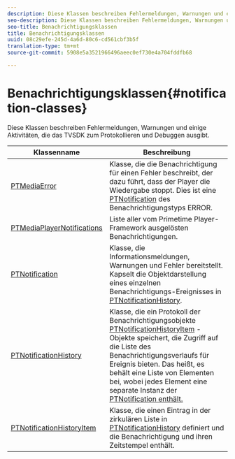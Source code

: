 ```yaml
---
description: Diese Klassen beschreiben Fehlermeldungen, Warnungen und einige Aktivitäten, die das TVSDK zum Protokollieren und Debuggen ausgibt.
seo-description: Diese Klassen beschreiben Fehlermeldungen, Warnungen und einige Aktivitäten, die das TVSDK zum Protokollieren und Debuggen ausgibt.
seo-title: Benachrichtigungsklassen
title: Benachrichtigungsklassen
uuid: 08c29efe-245d-4a6d-80c6-cd561cbf3b5f
translation-type: tm+mt
source-git-commit: 5908e5a3521966496aeec0ef730e4a704fddfb68

---
```



# Benachrichtigungsklassen{#notification-classes}

Diese Klassen beschreiben Fehlermeldungen, Warnungen und einige Aktivitäten, die das TVSDK zum Protokollieren und Debuggen ausgibt.

| Klassenname | Beschreibung |
|---|---|
| [PTMediaError](https://help.adobe.com/en_US/primetime/api/psdk/appledoc/Classes/PTMediaError.html) | Klasse, die die Benachrichtigung für einen Fehler beschreibt, der dazu führt, dass der Player die Wiedergabe stoppt. Dies ist eine [PTNotification](https://help.adobe.com/en_US/primetime/api/psdk/appledoc/Classes/PTNotification.html) des Benachrichtigungstyps ERROR. |
| [PTMediaPlayerNotifications](https://help.adobe.com/en_US/primetime/api/psdk/appledoc/Classes/PTMediaPlayerNotifications.html) | Liste aller vom Primetime Player-Framework ausgelösten Benachrichtigungen. |
| [PTNotification](https://help.adobe.com/en_US/primetime/api/psdk/appledoc/Classes/PTNotification.html) | Klasse, die Informationsmeldungen, Warnungen und Fehler bereitstellt. Kapselt die Objektdarstellung eines einzelnen Benachrichtigungs-Ereignisses in [PTNotificationHistory](https://help.adobe.com/en_US/primetime/api/psdk/appledoc/Classes/PTNotificationHistory.html). |
| [PTNotificationHistory](https://help.adobe.com/en_US/primetime/api/psdk/appledoc/Classes/PTNotificationHistory.html) | Klasse, die ein Protokoll der Benachrichtigungsobjekte [PTNotificationHistoryItem](https://help.adobe.com/en_US/primetime/api/psdk/appledoc/Classes/PTNotificationHistoryItem.html) -Objekte speichert, die Zugriff auf die Liste des Benachrichtigungsverlaufs für Ereignis bieten. Das heißt, es behält eine Liste von Elementen bei, wobei jedes Element eine separate Instanz der [PTNotification enthält.](https://help.adobe.com/en_US/primetime/api/psdk/appledoc/Classes/PTNotification.html) |
| [PTNotificationHistoryItem](https://help.adobe.com/en_US/primetime/api/psdk/appledoc/Classes/PTNotificationHistoryItem.html) | Klasse, die einen Eintrag in der zirkulären Liste in [PTNotificationHistory](https://help.adobe.com/en_US/primetime/api/psdk/appledoc/Classes/PTNotificationHistory.html) definiert und die Benachrichtigung und ihren Zeitstempel enthält. |

